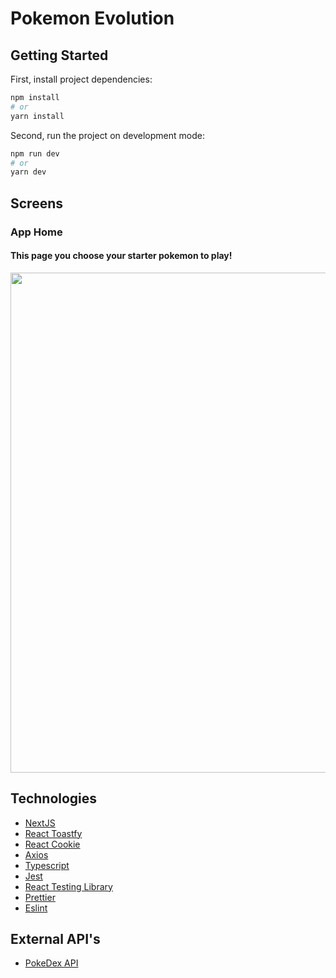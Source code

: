 # Pokemon Evolution

## Getting Started

First, install project dependencies:

```bash
npm install
# or
yarn install
```

Second, run the project on development mode:

```bash
npm run dev
# or
yarn dev
```

## Screens
### App Home
#### This page you choose your starter pokemon to play!
<p align="center">
  <img width="800px" src="https://user-images.githubusercontent.com/32651857/185729873-768fb6aa-7cae-4818-bf24-aa959ec5046d.png" />
</p>

## Technologies
* [NextJS](https://github.com/vercel/next.js)
* [React Toastfy](https://github.com/fkhadra/react-toastify)
* [React Cookie](https://github.com/reactivestack/cookies)
* [Axios](https://github.com/axios/axios)
* [Typescript](https://github.com/microsoft/TypeScript)
* [Jest](https://github.com/facebook/jest)
* [React Testing Library](https://github.com/testing-library/react-testing-library)
* [Prettier](https://github.com/prettier/prettier)
* [Eslint](https://github.com/eslint/eslint)

## External API's
* [PokeDex API](https://pokedevs.gitbook.io/pokedex/)
